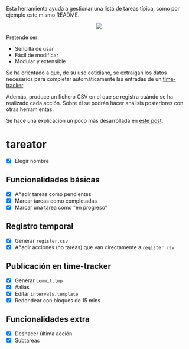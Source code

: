 Esta herramienta ayuda a gestionar una lista de tareas típica, como por ejemplo este mismo README.

<p align="center"><a href="https://asciinema.org/a/360282" target="_blank"><img src="https://asciinema.org/a/360282.svg" /></a></p>

Pretende ser:
- Sencilla de usar
- Fácil de modificar
- Modular y extensible

Se ha orientado a que, de su uso cotidiano, se extraigan los datos necesarios para completar automáticamente las entradas de un [time-tracker](https://en.wikipedia.org/wiki/Time-tracking_software).

Además, produce un fichero CSV en el que se registra cuándo se ha realizado cada acción. Sobre él se podrán hacer análisis posteriores con otras herramientas.

Se hace una explicación un poco más desarrollada en [este post](https://jartigag.github.io/tareator).

# tareator
- [x] Elegir nombre

## Funcionalidades básicas
- [x] Añadir tareas como pendientes
- [x] Marcar tareas como completadas
- [x] Marcar una tarea como "en progreso"

## Registro temporal
- [x] Generar `register.csv`
- [x] Añadir acciones (no tareas) que van directamente a `register.csv`

## Publicación en time-tracker
- [x] Generar `commit.tmp`
- [x] #alias
- [x] Editar `intervals.template`
- [x] Redondear con bloques de 15 mins

## Funcionalidades extra
- [x] Deshacer última acción
- [x] Subtareas
